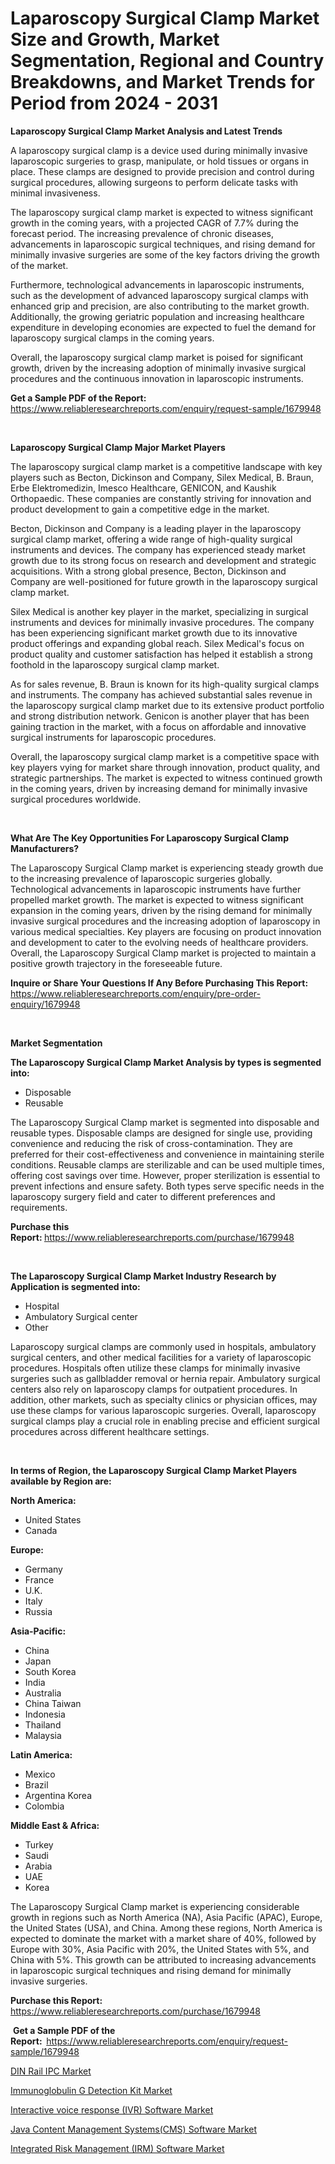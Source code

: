 <p><h1>Laparoscopy Surgical Clamp Market Size and Growth, Market Segmentation, Regional and Country Breakdowns, and Market Trends for Period from 2024 -  2031</h1></p><p><strong>Laparoscopy Surgical Clamp Market Analysis and Latest Trends</strong></p>
<p><p>A laparoscopy surgical clamp is a device used during minimally invasive laparoscopic surgeries to grasp, manipulate, or hold tissues or organs in place. These clamps are designed to provide precision and control during surgical procedures, allowing surgeons to perform delicate tasks with minimal invasiveness.</p><p>The laparoscopy surgical clamp market is expected to witness significant growth in the coming years, with a projected CAGR of 7.7% during the forecast period. The increasing prevalence of chronic diseases, advancements in laparoscopic surgical techniques, and rising demand for minimally invasive surgeries are some of the key factors driving the growth of the market.</p><p>Furthermore, technological advancements in laparoscopic instruments, such as the development of advanced laparoscopy surgical clamps with enhanced grip and precision, are also contributing to the market growth. Additionally, the growing geriatric population and increasing healthcare expenditure in developing economies are expected to fuel the demand for laparoscopy surgical clamps in the coming years.</p><p>Overall, the laparoscopy surgical clamp market is poised for significant growth, driven by the increasing adoption of minimally invasive surgical procedures and the continuous innovation in laparoscopic instruments.</p></p>
<p><strong>Get a Sample PDF of the Report:&nbsp;</strong> <a href="https://www.reliableresearchreports.com/enquiry/request-sample/1679948">https://www.reliableresearchreports.com/enquiry/request-sample/1679948</a></p>
<p>&nbsp;</p>
<p><strong>Laparoscopy Surgical Clamp Major Market Players</strong></p>
<p><p>The laparoscopy surgical clamp market is a competitive landscape with key players such as Becton, Dickinson and Company, Silex Medical, B. Braun, Erbe Elektromedizin, Imesco Healthcare, GENICON, and Kaushik Orthopaedic. These companies are constantly striving for innovation and product development to gain a competitive edge in the market.</p><p>Becton, Dickinson and Company is a leading player in the laparoscopy surgical clamp market, offering a wide range of high-quality surgical instruments and devices. The company has experienced steady market growth due to its strong focus on research and development and strategic acquisitions. With a strong global presence, Becton, Dickinson and Company are well-positioned for future growth in the laparoscopy surgical clamp market.</p><p>Silex Medical is another key player in the market, specializing in surgical instruments and devices for minimally invasive procedures. The company has been experiencing significant market growth due to its innovative product offerings and expanding global reach. Silex Medical's focus on product quality and customer satisfaction has helped it establish a strong foothold in the laparoscopy surgical clamp market.</p><p>As for sales revenue, B. Braun is known for its high-quality surgical clamps and instruments. The company has achieved substantial sales revenue in the laparoscopy surgical clamp market due to its extensive product portfolio and strong distribution network. Genicon is another player that has been gaining traction in the market, with a focus on affordable and innovative surgical instruments for laparoscopic procedures.</p><p>Overall, the laparoscopy surgical clamp market is a competitive space with key players vying for market share through innovation, product quality, and strategic partnerships. The market is expected to witness continued growth in the coming years, driven by increasing demand for minimally invasive surgical procedures worldwide.</p></p>
<p>&nbsp;</p>
<p><strong>What Are The Key Opportunities For Laparoscopy Surgical Clamp Manufacturers?</strong></p>
<p><p>The Laparoscopy Surgical Clamp market is experiencing steady growth due to the increasing prevalence of laparoscopic surgeries globally. Technological advancements in laparoscopic instruments have further propelled market growth. The market is expected to witness significant expansion in the coming years, driven by the rising demand for minimally invasive surgical procedures and the increasing adoption of laparoscopy in various medical specialties. Key players are focusing on product innovation and development to cater to the evolving needs of healthcare providers. Overall, the Laparoscopy Surgical Clamp market is projected to maintain a positive growth trajectory in the foreseeable future.</p></p>
<p><strong>Inquire or Share Your Questions If Any Before Purchasing This Report:</strong> <a href="https://www.reliableresearchreports.com/enquiry/pre-order-enquiry/1679948">https://www.reliableresearchreports.com/enquiry/pre-order-enquiry/1679948</a></p>
<p>&nbsp;</p>
<p><strong>Market Segmentation</strong></p>
<p><strong>The Laparoscopy Surgical Clamp Market Analysis by types is segmented into:</strong></p>
<p><ul><li>Disposable</li><li>Reusable</li></ul></p>
<p><p>The Laparoscopy Surgical Clamp market is segmented into disposable and reusable types. Disposable clamps are designed for single use, providing convenience and reducing the risk of cross-contamination. They are preferred for their cost-effectiveness and convenience in maintaining sterile conditions. Reusable clamps are sterilizable and can be used multiple times, offering cost savings over time. However, proper sterilization is essential to prevent infections and ensure safety. Both types serve specific needs in the laparoscopy surgery field and cater to different preferences and requirements.</p></p>
<p><strong>Purchase this Report:&nbsp;</strong><a href="https://www.reliableresearchreports.com/purchase/1679948">https://www.reliableresearchreports.com/purchase/1679948</a></p>
<p>&nbsp;</p>
<p><strong>The Laparoscopy Surgical Clamp Market Industry Research by Application is segmented into:</strong></p>
<p><ul><li>Hospital</li><li>Ambulatory Surgical center</li><li>Other</li></ul></p>
<p><p>Laparoscopy surgical clamps are commonly used in hospitals, ambulatory surgical centers, and other medical facilities for a variety of laparoscopic procedures. Hospitals often utilize these clamps for minimally invasive surgeries such as gallbladder removal or hernia repair. Ambulatory surgical centers also rely on laparoscopy clamps for outpatient procedures. In addition, other markets, such as specialty clinics or physician offices, may use these clamps for various laparoscopic surgeries. Overall, laparoscopy surgical clamps play a crucial role in enabling precise and efficient surgical procedures across different healthcare settings.</p></p>
<p>&nbsp;</p>
<p><strong>In terms of Region, the Laparoscopy Surgical Clamp Market Players available by Region are:</strong></p>
<p>
    <p> <strong> North America: </strong>
        <ul>
            <li>United States</li>
            <li>Canada</li>
        </ul>
        </p> 
    <p> <strong> Europe: </strong>
        <ul>
            <li>Germany</li>
            <li>France</li>
            <li>U.K.</li>
            <li>Italy</li>
            <li>Russia</li>
        </ul>
        </p> 
    <p> <strong> Asia-Pacific: </strong>
        <ul>
            <li>China</li>
            <li>Japan</li>
            <li>South Korea</li>
            <li>India</li>
            <li>Australia</li>
            <li>China Taiwan</li>
            <li>Indonesia</li>
            <li>Thailand</li>
            <li>Malaysia</li>
        </ul>
        </p> 
    <p> <strong> Latin America: </strong>
        <ul>
            <li>Mexico</li>
            <li>Brazil</li>
            <li>Argentina Korea</li>
            <li>Colombia</li>
        </ul>
        </p> 
    <p> <strong> Middle East & Africa: </strong>
        <ul>
            <li>Turkey</li>
            <li>Saudi</li>
            <li>Arabia</li>
            <li>UAE</li>
            <li>Korea</li>
        </ul>
    </p>
    </p>
<p><p>The Laparoscopy Surgical Clamp market is experiencing considerable growth in regions such as North America (NA), Asia Pacific (APAC), Europe, the United States (USA), and China. Among these regions, North America is expected to dominate the market with a market share of 40%, followed by Europe with 30%, Asia Pacific with 20%, the United States with 5%, and China with 5%. This growth can be attributed to increasing advancements in laparoscopic surgical techniques and rising demand for minimally invasive surgeries.</p></p>
<p><strong>Purchase this Report: </strong><a href="https://www.reliableresearchreports.com/purchase/1679948">https://www.reliableresearchreports.com/purchase/1679948</a></p>
<p>&nbsp;<strong>Get a Sample PDF of the Report:&nbsp;&nbsp;</strong><a href="https://www.reliableresearchreports.com/enquiry/request-sample/1679948">https://www.reliableresearchreports.com/enquiry/request-sample/1679948</a></p>
<p><strong></strong></p>
<p><p><a href="https://github.com/brentleyjimmiealvaradoz4l1rea/Market-Research-Report-List-1/blob/main/din-rail-ipc-market.md">DIN Rail IPC Market</a></p><p><a href="https://github.com/Angelnienowdseej3e45z3p8c/Market-Research-Report-List-1/blob/main/immunoglobulin-g-detection-kit-market.md">Immunoglobulin G Detection Kit Market</a></p><p><a href="https://medium.com/@justintaylor7556/interactive-voice-response-ivr-software-market-size-cagr-trends-2024-2030-cfd82d273ed3">Interactive voice response (IVR) Software Market</a></p><p><a href="https://medium.com/@bricebeahan/java-content-management-systems-cms-software-market-trends-and-market-analysis-forecasted-for-043b3997a37e">Java Content Management Systems(CMS) Software Market</a></p><p><a href="https://medium.com/@justintaylor7556/integrated-risk-management-irm-software-market-size-cagr-trends-2024-2030-06b81ba22c6b">Integrated Risk Management (IRM) Software Market</a></p></p>